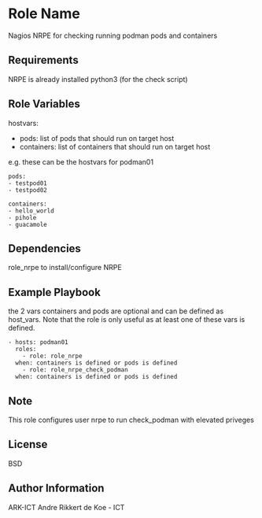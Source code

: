 Role Name
=========

Nagios NRPE for checking running podman pods and containers

Requirements
------------

NRPE is already installed
python3 (for the check script)

Role Variables
--------------

hostvars:

- pods: list of pods that should run on target host
- containers: list of containers that should run on target host

e.g. these can be the hostvars for podman01

    pods:
    - testpod01
    - testpod02

    containers:
    - hello_world
    - pihole
    - guacamole

Dependencies
------------

role_nrpe to install/configure NRPE

Example Playbook
----------------

the 2 vars containers and pods are optional and can be defined as host_vars.
Note that the role is only useful as at least one of these vars is defined.

    - hosts: podman01
      roles:
        - role: role_nrpe
	  when: containers is defined or pods is defined
        - role: role_nrpe_check_podman
	  when: containers is defined or pods is defined

Note
-------

This role configures user nrpe to run check_podman with elevated priveges

License
-------

BSD

Author Information
------------------

ARK-ICT
Andre Rikkert de Koe - ICT
